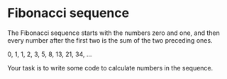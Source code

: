 # Fibonacci sequence

The Fibonacci sequence starts with the numbers zero and one, and then every number after the first two is the sum of the two preceding ones.

0, 1, 1, 2, 3, 5, 8, 13, 21, 34, ...

Your task is to write some code to calculate numbers in the sequence.
